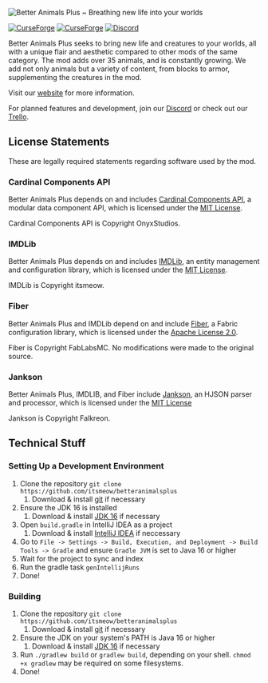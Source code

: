 ![Better Animals Plus ~ Breathing new life into your worlds](https://i.imgur.com/Y8Q7ud0.png)

[![CurseForge](https://cf.way2muchnoise.eu/short_303557_downloads.svg?badge_style=for_the_badge)](https://minecraft.curseforge.com/projects/betteranimalsplus) [![CurseForge](https://cf.way2muchnoise.eu/versions/303557_all.svg?badge_style=for_the_badge)](https://minecraft.curseforge.com/projects/betteranimalsplus/files) [![Discord](https://img.shields.io/discord/494803762087591947?label=Discord&logo=discord&style=for-the-badge)](https://discord.betteranimalsplus.com/)

Better Animals Plus seeks to bring new life and creatures to your worlds, all with a unique flair and aesthetic compared to other mods of the same category. The mod adds over 35 animals, and is constantly growing. We add not only animals but a variety of content, from blocks to armor, supplementing the creatures in the mod.

Visit our [website](https://betteranimalsplus.com/) for more information.

For planned features and development, join our [Discord](https://discord.betteranimalsplus.com/) or check out our [Trello](https://trello.com/b/N9Zznyyf/better-animals-plus-minecraft-mod).

## License Statements

These are legally required statements regarding software used by the mod.

### Cardinal Components API

Better Animals Plus depends on and includes [Cardinal Components API](https://github.com/OnyxStudios/Cardinal-Components-API), a modular data component API, which is licensed under the [MIT License](https://github.com/OnyxStudios/Cardinal-Components-API/blob/master/LICENSE.md).

Cardinal Components API is Copyright OnyxStudios.

### IMDLib

Better Animals Plus depends on and includes [IMDLib](https://github.com/itsmeow/IMDLib), an entity management and configuration library, which is licensed under the [MIT License](https://github.com/itsmeow/IMDLib/blob/1.16/LICENSE).

IMDLib is Copyright itsmeow.

### Fiber

Better Animals Plus and IMDLib depend on and include [Fiber](https://github.com/FabLabsMC/fiber), a Fabric configuration library, which is licensed under the [Apache License 2.0](https://github.com/FabLabsMC/fiber/blob/master/LICENSE).

Fiber is Copyright FabLabsMC. No modifications were made to the original source.

### Jankson

Better Animals Plus, IMDLIB, and Fiber include [Jankson](https://github.com/falkreon/Jankson), an HJSON parser and processor, which is licensed under the [MIT License](https://github.com/falkreon/Jankson/blob/main/LICENSE)

Jankson is Copyright Falkreon.

## Technical Stuff

### Setting Up a Development Environment

1. Clone the repository `git clone https://github.com/itsmeow/betteranimalsplus`
    1. Download & install [git](https://git-scm.com/downloads) if necessary
2. Ensure the JDK 16 is installed
    1. Download & install [JDK 16](https://adoptopenjdk.net/?variant=openjdk16&jvmVariant=hotspot) if necessary
3. Open `build.gradle` in IntelliJ IDEA as a project
   1. Download & install [IntelliJ IDEA](https://www.jetbrains.com/idea/download/) if neccessary
4. Go to `File -> Settings -> Build, Execution, and Deployment -> Build Tools -> Gradle` and ensure `Gradle JVM` is set to Java 16 or higher
5. Wait for the project to sync and index
6. Run the gradle task `genIntellijRuns`
7. Done!

### Building

1. Clone the repository `git clone https://github.com/itsmeow/betteranimalsplus`
   1. Download & install [git](https://git-scm.com/downloads) if necessary
2. Ensure the JDK on your system's PATH is Java 16 or higher
   1. Download & install [JDK 16](https://adoptopenjdk.net/?variant=openjdk16&jvmVariant=hotspot) if necessary
3. Run `./gradlew build` or `gradlew build`, depending on your shell. `chmod +x gradlew` may be required on some filesystems.
4. Done!